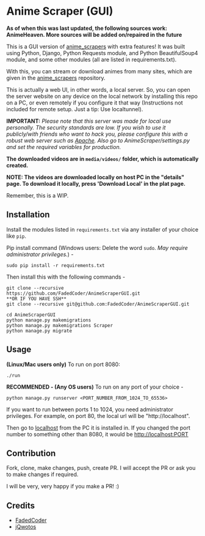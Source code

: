 # Anime Scraper (GUI)

**As of when this was last updated, the following sources work: AnimeHeaven. More sources will be added on/repaired in the future**

This is a GUI version of [anime_scrapers](https://github.com/jQwotos/anime_scrapers) with extra features!
It was built using Python, Django, Python Requests module, and Python BeautifulSoup4 module, and some other modules (all are listed in requirements.txt).

With this, you can stream or download animes from many sites, which are given in the [anime_scrapers](https://github.com/jQwotos/anime_scrapers) repository.

This is actually a web UI, in other words, a local server. So, you can open the server website on any device on the local network by installing this repo on a PC, or even remotely if you configure it that way (Instructions not included for remote setup. Just a tip: Use localtunnel).

**IMPORTANT:** *Please note that this server was made for local use personally. The security standards are low. If you wish to use it publicly/with friends who want to hack you, please configure this with a robust web server such as [Apache](https://httpd.apache.org). Also go to AnimeScraper/settings.py and set the required variables for production.*

**The downloaded videos are in `media/videos/` folder, which is automatically created.**

**NOTE: The videos are downloaded locally on host PC in the "details" page. To download it locally, press 'Download Local' in the plat page.**

Remember, this is a WIP.
## Installation

Install the modules listed in `requirements.txt` via any installer of your choice like `pip`.

Pip install command (Windows users: Delete the word `sudo`. *May require administrator privileges.*) -
```
sudo pip install -r requirements.txt
```
Then install this with the following commands -
```
git clone --recursive https://github.com/FadedCoder/AnimeScraperGUI.git
**OR IF YOU HAVE SSH**
git clone --recursive git@github.com:FadedCoder/AnimeScraperGUI.git

cd AnimeScraperGUI
python manage.py makemigrations
python manage.py makemigrations Scraper
python manage.py migrate
```
## Usage

**(Linux/Mac users only)** To run on port 8080:
```
./run
```

**RECOMMENDED - (Any OS users)** To run on any port of your choice -
```
python manage.py runserver <PORT_NUMBER_FROM_1024_TO_65536>
```

If you want to run between ports 1 to 1024, you need administrator privileges. For example, on port 80, the local url will be "http://localhost".

Then go to [localhost](http://localhost:8080) from the PC it is installed in. If you changed the port number to something other than 8080, it would be [http://localhost:PORT](http://localhost:PORT)
## Contribution

Fork, clone, make changes, push, create PR. I will accept the PR or ask you to make changes if required.

I will be very, very happy if you make a PR! :)

## Credits
- [FadedCoder](https://github.com/FadedCoder)
- [jQwotos](https://github.com/jQwotos)
